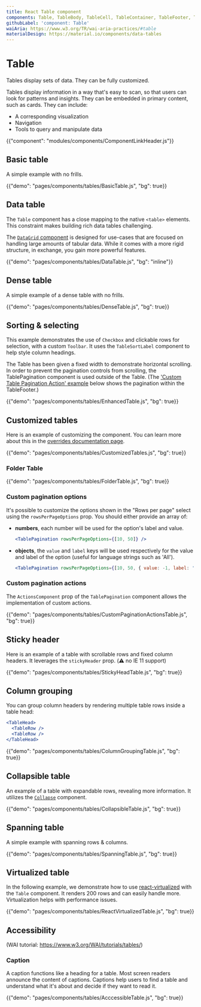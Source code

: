 ```yaml
---
title: React Table component
components: Table, TableBody, TableCell, TableContainer, TableFooter, TableHead, TablePagination, TableRow, TableSortLabel
githubLabel: 'component: Table'
waiAria: https://www.w3.org/TR/wai-aria-practices/#table
materialDesign: https://material.io/components/data-tables
---
```


# Table

<p class="description">Tables display sets of data. They can be fully customized.</p>

Tables display information in a way that's easy to scan, so that users can look for patterns and insights. They can be embedded in primary content, such as cards. They can include:

- A corresponding visualization
- Navigation
- Tools to query and manipulate data

{{"component": "modules/components/ComponentLinkHeader.js"}}

## Basic table

A simple example with no frills.

{{"demo": "pages/components/tables/BasicTable.js", "bg": true}}

## Data table

The `Table` component has a close mapping to the native `<table>` elements.
This constraint makes building rich data tables challenging.

The [`DataGrid` component](/components/data-grid/) is designed for use-cases that are focused on handling large amounts of tabular data.
While it comes with a more rigid structure, in exchange, you gain more powerful features.

{{"demo": "pages/components/tables/DataTable.js", "bg": "inline"}}

## Dense table

A simple example of a dense table with no frills.

{{"demo": "pages/components/tables/DenseTable.js", "bg": true}}

## Sorting & selecting

This example demonstrates the use of `Checkbox` and clickable rows for selection, with a custom `Toolbar`. It uses the `TableSortLabel` component to help style column headings.

The Table has been given a fixed width to demonstrate horizontal scrolling. In order to prevent the pagination controls from scrolling, the TablePagination component is used outside of the Table. (The ['Custom Table Pagination Action' example](#custom-pagination-actions) below shows the pagination within the TableFooter.)

{{"demo": "pages/components/tables/EnhancedTable.js", "bg": true}}

## Customized tables

Here is an example of customizing the component. You can learn more about this in the
[overrides documentation page](/customization/how-to-customize/).

{{"demo": "pages/components/tables/CustomizedTables.js", "bg": true}}

### Folder Table 

{{"demo": "pages/components/tables/FolderTable.js", "bg": true}}

### Custom pagination options

It's possible to customize the options shown in the "Rows per page" select using the `rowsPerPageOptions` prop.
You should either provide an array of:

- **numbers**, each number will be used for the option's label and value.

  ```jsx
  <TablePagination rowsPerPageOptions={[10, 50]} />
  ```

- **objects**, the `value` and `label` keys will be used respectively for the value and label of the option (useful for language strings such as 'All').

  ```jsx
  <TablePagination rowsPerPageOptions={[10, 50, { value: -1, label: 'All' }]} />
  ```

### Custom pagination actions

The `ActionsComponent` prop of the `TablePagination` component allows the implementation of custom actions.

{{"demo": "pages/components/tables/CustomPaginationActionsTable.js", "bg": true}}

## Sticky header

Here is an example of a table with scrollable rows and fixed column headers.
It leverages the `stickyHeader` prop.
(⚠️ no IE 11 support)

{{"demo": "pages/components/tables/StickyHeadTable.js", "bg": true}}

## Column grouping

You can group column headers by rendering multiple table rows inside a table head:

```jsx
<TableHead>
  <TableRow />
  <TableRow />
</TableHead>
```

{{"demo": "pages/components/tables/ColumnGroupingTable.js", "bg": true}}

## Collapsible table

An example of a table with expandable rows, revealing more information.
It utilizes the [`Collapse`](/api/collapse/) component.

{{"demo": "pages/components/tables/CollapsibleTable.js", "bg": true}}

## Spanning table

A simple example with spanning rows & columns.

{{"demo": "pages/components/tables/SpanningTable.js", "bg": true}}

## Virtualized table

In the following example, we demonstrate how to use [react-virtualized](https://github.com/bvaughn/react-virtualized) with the `Table` component.
It renders 200 rows and can easily handle more.
Virtualization helps with performance issues.

{{"demo": "pages/components/tables/ReactVirtualizedTable.js", "bg": true}}

## Accessibility

(WAI tutorial: https://www.w3.org/WAI/tutorials/tables/)

### Caption

A caption functions like a heading for a table. Most screen readers announce the content of captions. Captions help users to find a table and understand what it's about and decide if they want to read it.

{{"demo": "pages/components/tables/AcccessibleTable.js", "bg": true}}
